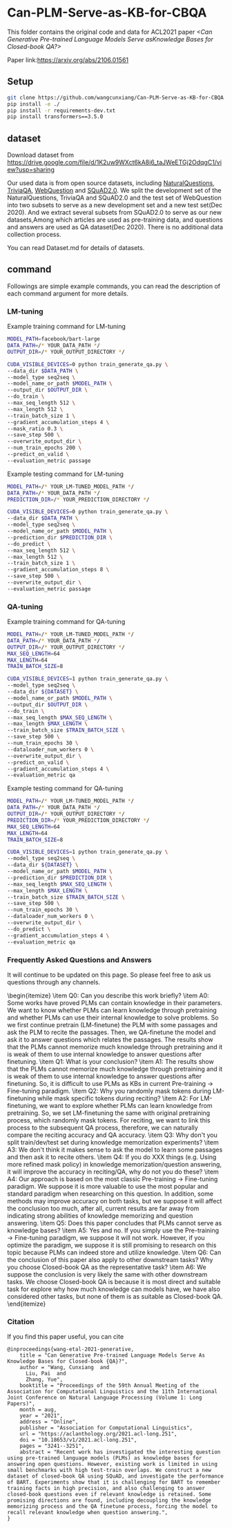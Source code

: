 # Can-PLM-Serve-as-KB-for-CBQA

This folder contains the original code and data for ACL2021 paper *<Can Generative Pre-trained Language Models Serve asKnowledge Bases for Closed-book QA?>*

Paper link:https://arxiv.org/abs/2106.01561

## Setup
```bash
git clone https://github.com/wangcunxiang/Can-PLM-Serve-as-KB-for-CBQA.git && cd simpletransformers
pip install -e ./
pip install -r requirements-dev.txt
pip install transformers==3.5.0
```

## dataset
Download dataset from https://drive.google.com/file/d/1K2uw9WXct6kA8i6_taJWeETGj2OdqgC1/view?usp=sharing

Our used data is from open source datasets, including [NaturalQuestions](https://ai.google.com/research/NaturalQuestions/), [TriviaQA](http://nlp.cs.washington.edu/triviaqa/), [WebQuestion](https://worksheets.codalab.org/worksheets/0xba659fe363cb46e7a505c5b6a774dc8a) and [SQuAD2.0](https://rajpurkar.github.io/SQuAD-explorer/). We split the development set of the
NaturalQuestions, TriviaQA and SQuAD2.0 and the test set of WebQuestion into two subsets to serve as a new development set and a new test set(Dec 2020). And
we extract several subsets from SQuAD2.0 to serve as our new datasets,Among which articles are used as pre-training data, and questions and answers are used as QA dataset(Dec 2020). There is no additional data collection process.

You can read Dataset.md for details of datasets.

## command



Followings are simple example commands, you can read the description of each command argument for more details.
### LM-tuning
Example training command for LM-tuning

```bash
MODEL_PATH=facebook/bart-large
DATA_PATH=/* YOUR_DATA_PATH */
OUTPUT_DIR=/* YOUR_OUTPUT_DIRECTORY */

CUDA_VISIBLE_DEVICES=0 python train_generate_qa.py \
--data_dir $DATA_PATH \
--model_type seq2seq \
--model_name_or_path $MODEL_PATH \
--output_dir $OUTPUT_DIR \
--do_train \
--max_seq_length 512 \
--max_length 512 \
--train_batch_size 1 \
--gradient_accumulation_steps 4 \
--mask_ratio 0.3 \
--save_step 500 \
--overwrite_output_dir \
--num_train_epochs 200 \
--predict_on_valid \
--evaluation_metric passage
```
Example testing command for LM-tuning
```bash
MODEL_PATH=/* YOUR_LM-TUNED_MODEL_PATH */
DATA_PATH=/* YOUR_DATA_PATH */
PREDICTION_DIR=/* YOUR_PREDICTION_DIRECTORY */

CUDA_VISIBLE_DEVICES=0 python train_generate_qa.py \
--data_dir $DATA_PATH \
--model_type seq2seq \
--model_name_or_path $MODEL_PATH \
--prediction_dir $PREDICTION_DIR \
--do_predict \
--max_seq_length 512 \
--max_length 512 \
--train_batch_size 1 \
--gradient_accumulation_steps 8 \
--save_step 500 \
--overwrite_output_dir \
--evaluation_metric passage
```

### QA-tuning
Example training command for QA-tuning
```bash
MODEL_PATH=/* YOUR_LM-TUNED_MODEL_PATH */
DATA_PATH=/* YOUR_DATA_PATH */
OUTPUT_DIR=/* YOUR_OUTPUT_DIRECTORY */
MAX_SEQ_LENGTH=64
MAX_LENGTH=64
TRAIN_BATCH_SIZE=8

CUDA_VISIBLE_DEVICES=1 python train_generate_qa.py \
--model_type seq2seq \
--data_dir ${DATASET} \
--model_name_or_path $MODEL_PATH \
--output_dir $OUTPUT_DIR \
--do_train \
--max_seq_length $MAX_SEQ_LENGTH \
--max_length $MAX_LENGTH \
--train_batch_size $TRAIN_BATCH_SIZE \
--save_step 500 \
--num_train_epochs 30 \
--dataloader_num_workers 0 \
--overwrite_output_dir \
--predict_on_valid \
--gradient_accumulation_steps 4 \
--evaluation_metric qa
```

Example testing command for QA-tuning
```bash
MODEL_PATH=/* YOUR_LM-TUNED_MODEL_PATH */
DATA_PATH=/* YOUR_DATA_PATH */
OUTPUT_DIR=/* YOUR_OUTPUT_DIRECTORY */
PREDICTION_DIR=/* YOUR_PREDICTION_DIRECTORY */
MAX_SEQ_LENGTH=64
MAX_LENGTH=64
TRAIN_BATCH_SIZE=8

CUDA_VISIBLE_DEVICES=1 python train_generate_qa.py \
--model_type seq2seq \
--data_dir ${DATASET} \
--model_name_or_path $MODEL_PATH \
--prediction_dir $PREDICTION_DIR \
--max_seq_length $MAX_SEQ_LENGTH \
--max_length $MAX_LENGTH \
--train_batch_size $TRAIN_BATCH_SIZE \
--save_step 500 \
--num_train_epochs 30 \
--dataloader_num_workers 0 \
--overwrite_output_dir \
--do_predict \
--gradient_accumulation_steps 4 \
--evaluation_metric qa
```
### Frequently Asked Questions and Answers

It will continue to be updated on this page.  So please feel free to ask us questions through any channels.

\begin{itemize}
    \item Q0: Can you describe this work briefly?
    \item A0: Some works have proved PLMs can contain knowledge in their parameters. We want to know whether PLMs can learn knowledge through pretraining and whether PLMs can use their internal knowledge to solve problems. So we first continue pretrain (LM-finetune) the PLM with some passages and ask the PLM to recite the passages. Then, we QA-finetune the model and ask it to answer questions which relates the passages. The results show that the PLMs cannot memorize much knowledge through pretraining and it is weak of them to use internal knowledge to answer questions after finetuning.
    \item Q1: What is your conclusion?
    \item A1: The results show that the PLMs cannot memorize much knowledge through pretraining and it is weak of them to use internal knowledge to answer questions after finetuning. So, it is difficult to use PLMs as KBs in current Pre-training -$>$ Fine-tuning paradigm.
    \item Q2: Why you randomly mask tokens during LM-finetuning while mask specific tokens during reciting?
    \item A2: For LM-finetuning, we want to explore whether PLMs can learn knowledge from pretraining. So, we set LM-finetuning the same with original pretraining process, which randomly mask tokens. For reciting, we want to link this process to the subsequent QA process, therefore, we can naturally compare the reciting accuracy and QA accuracy.
    \item Q3: Why don't you split train/dev/test set during knowledge memorization experiments?
    \item A3: We don't think it makes sense to ask the model to learn some passages and then ask it to recite others.
    \item Q4: If you do XXX things (e.g. Using more refined mask policy) in knowledge memorization/question answering, it will improve the accuracy in reciting/QA, why do not you do these?
    \item A4: Our approach is based on the most classic Pre-training -$>$ Fine-tuning paradigm. We suppose it is more valuable to use the most popular and standard paradigm when researching on this question. In addition, some methods may improve accuracy on both tasks, but we suppose it will affect the conclusion too much, after all, current results are far away from indicating strong abilities of knowledge memorizing and question answering.
    \item Q5: Does this paper concludes that PLMs cannot serve as knowledge bases?
    \item A5: Yes and no. If you simply use the Pre-training -$>$ Fine-tuning paradigm, we suppose it will not work. However, if you optimize the paradigm, we suppose it is still promising to research on this topic because PLMs can indeed store and utilize knowledge. 
    \item Q6: Can the conclusion of this paper also apply to other downstream tasks? Why you choose Closed-book QA as the representative task?
    \item A6: We suppose the conclusion is very likely the same with other downstream tasks. We choose Closed-book QA is because it is most direct and suitable task for explore why how much knowledge can models have, we have also considered other tasks, but none of them is as suitable as Closed-book QA.
\end{itemize}

### Citation
If you find this paper useful, you can cite

```
@inproceedings{wang-etal-2021-generative,
    title = "Can Generative Pre-trained Language Models Serve As Knowledge Bases for Closed-book {QA}?",
    author = "Wang, Cunxiang  and
      Liu, Pai  and
      Zhang, Yue",
    booktitle = "Proceedings of the 59th Annual Meeting of the Association for Computational Linguistics and the 11th International Joint Conference on Natural Language Processing (Volume 1: Long Papers)",
    month = aug,
    year = "2021",
    address = "Online",
    publisher = "Association for Computational Linguistics",
    url = "https://aclanthology.org/2021.acl-long.251",
    doi = "10.18653/v1/2021.acl-long.251",
    pages = "3241--3251",
    abstract = "Recent work has investigated the interesting question using pre-trained language models (PLMs) as knowledge bases for answering open questions. However, existing work is limited in using small benchmarks with high test-train overlaps. We construct a new dataset of closed-book QA using SQuAD, and investigate the performance of BART. Experiments show that it is challenging for BART to remember training facts in high precision, and also challenging to answer closed-book questions even if relevant knowledge is retained. Some promising directions are found, including decoupling the knowledge memorizing process and the QA finetune process, forcing the model to recall relevant knowledge when question answering.",
}

```
